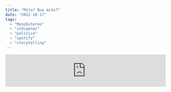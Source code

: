 ```yaml
---
title: "Mito? Que mito?"
date: "2022-10-17"
tags: 
  - "MonoEstereo"
  - "indigenas"
  - "politica"
  - "spotify"
  - "storytelling"
---
```


<iframe src="https://anchor.fm/monoestereo/embed/episodes/Mito-e1pd909" height="102px" width="100%" frameborder="0" scrolling="no"></iframe>
